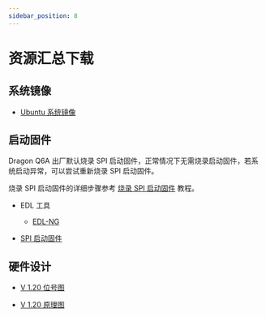 ```yaml
---
sidebar_position: 8
---
```


# 资源汇总下载

## 系统镜像

- [Ubuntu 系统镜像](https://dl.radxa.com/q6a/images/ubuntu-preinstalled-desktop-arm64-250731.img.zip)

## 启动固件

Dragon Q6A 出厂默认烧录 SPI 启动固件，正常情况下无需烧录启动固件，若系统启动异常，可以尝试重新烧录 SPI 启动固件。

烧录 SPI 启动固件的详细步骤参考 [烧录 SPI 启动固件](../q6a/low-dev/spi_fw/) 教程。

- EDL 工具

  - [EDL-NG](https://dl.radxa.com/q6a/images/edl-ng-dist.zip)

- [SPI 启动固件](https://dl.radxa.com/q6a/images/flat_build_250801.zip)

## 硬件设计

- [V 1.20 位号图](https://dl.radxa.com/q6a/hw/RADXA%20Dragon%20Q6A%20V1.20%20%e4%bd%8d%e5%8f%b7%e5%9b%be%2020250621.pdf)

- [V 1.20 原理图](https://dl.radxa.com/q6a/hw/RADXA%20Dragon%20Q6A%20V1.20%20Schematic%2020250621.pdf)
